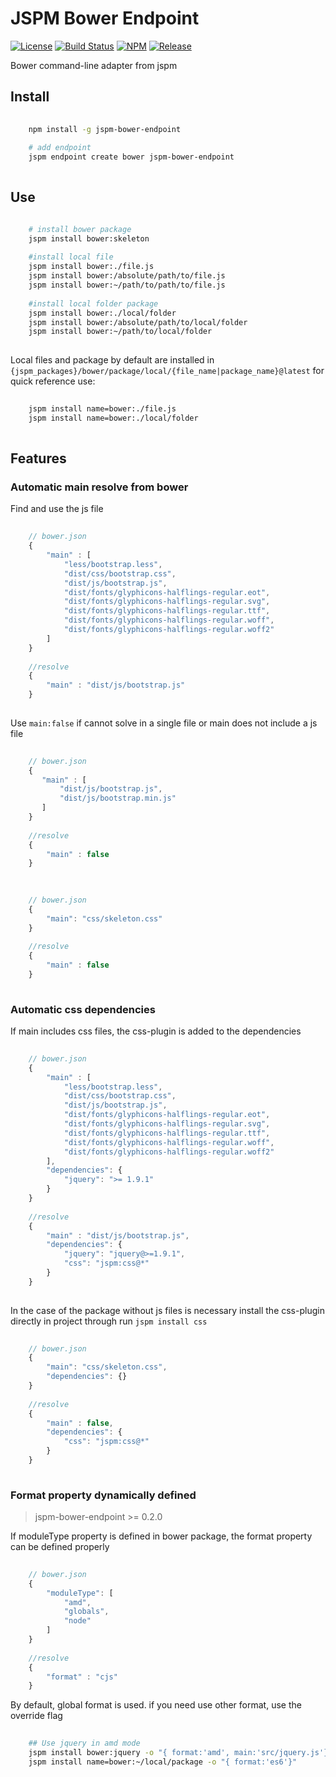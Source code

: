 # JSPM Bower Endpoint
[![License](https://img.shields.io/npm/l/jspm-bower-endpoint.svg?style=flat-square)](https://github.com/2fd/jspm-bower-endpoint/blob/master/LICENSE)
[![Build Status](https://img.shields.io/travis/2fd/jspm-bower-endpoint.svg?style=flat-square)](https://travis-ci.org/2fd/jspm-bower-endpoint)
[![NPM](https://img.shields.io/npm/v/jspm-bower-endpoint.svg?style=flat-square)](https://www.npmjs.com/package/jspm-bower-endpoint)
[![Release](https://img.shields.io/github/release/2fd/jspm-bower-endpoint.svg?style=flat-square)](https://github.com/2fd/jspm-bower-endpoint/releases)


Bower command-line adapter from jspm

## Install
```bash
    
    npm install -g jspm-bower-endpoint
   
    # add endpoint 
    jspm endpoint create bower jspm-bower-endpoint
    
```

## Use

```bash

	# install bower package    
    jspm install bower:skeleton
    
    #install local file
    jspm install bower:./file.js
    jspm install bower:/absolute/path/to/file.js
    jspm install bower:~/path/to/path/to/file.js
    
    #install local folder package
    jspm install bower:./local/folder
    jspm install bower:/absolute/path/to/local/folder
    jspm install bower:~/path/to/local/folder
    
```

Local files and package by default are installed in `{jspm_packages}/bower/package/local/{file_name|package_name}@latest`
for quick reference use:

```bash
    
    jspm install name=bower:./file.js
    jspm install name=bower:./local/folder
    
```

## Features

### Automatic main resolve from bower

Find and use the js file

```javascript
    
    // bower.json
    {
        "main" : [
            "less/bootstrap.less",
            "dist/css/bootstrap.css",
            "dist/js/bootstrap.js",
            "dist/fonts/glyphicons-halflings-regular.eot",
            "dist/fonts/glyphicons-halflings-regular.svg",
            "dist/fonts/glyphicons-halflings-regular.ttf",
            "dist/fonts/glyphicons-halflings-regular.woff",
            "dist/fonts/glyphicons-halflings-regular.woff2"
        ]
    }
    
    //resolve
    {
        "main" : "dist/js/bootstrap.js"
    }
    
```

Use `main:false` if cannot solve in a single file or main does not include a js file

```javascript
    
    // bower.json
    {
       "main" : [
           "dist/js/bootstrap.js",
           "dist/js/bootstrap.min.js"
       ]
    }
    
    //resolve
    {
        "main" : false
    }  
    
```


```javascript
    
    // bower.json
    {
        "main": "css/skeleton.css"
    }
    
    //resolve
    {
        "main" : false
    }  
    
```


### Automatic css dependencies

If main includes css files, the css-plugin is added to the dependencies

```javascript
    
    // bower.json
    {
        "main" : [
            "less/bootstrap.less",
            "dist/css/bootstrap.css",
            "dist/js/bootstrap.js",
            "dist/fonts/glyphicons-halflings-regular.eot",
            "dist/fonts/glyphicons-halflings-regular.svg",
            "dist/fonts/glyphicons-halflings-regular.ttf",
            "dist/fonts/glyphicons-halflings-regular.woff",
            "dist/fonts/glyphicons-halflings-regular.woff2"
        ],
        "dependencies": {
            "jquery": ">= 1.9.1"
        }
    }
    
    //resolve
    {
        "main" : "dist/js/bootstrap.js",
        "dependencies": {
            "jquery": "jquery@>=1.9.1",
            "css": "jspm:css@*"
        }
    }
    
```

In the case of the package without js files is necessary install the css-plugin directly in project through run `jspm install css`
```javascript
    
    // bower.json
    {
        "main": "css/skeleton.css",
        "dependencies": {}
    }
    
    //resolve
    {
        "main" : false,
        "dependencies": {
            "css": "jspm:css@*"
        }
    }  
    
```

### Format property dynamically defined
> jspm-bower-endpoint >= 0.2.0

If moduleType property is defined in bower package,
the format property can be defined properly

```javascript
    
    // bower.json
    {
        "moduleType": [
            "amd",
            "globals",
            "node"
        ]
    }
    
    //resolve
    {
        "format" : "cjs"
    }  

```

By default, global format is used.
if you need use other format, use the override flag

```bash
    
    ## Use jquery in amd mode
    jspm install bower:jquery -o "{ format:'amd', main:'src/jquery.js'}"
    jspm install name=bower:~/local/package -o "{ format:'es6'}"
    
```
